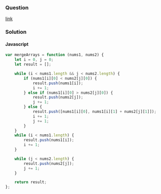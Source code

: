 
### Question 
[link](https://leetcode.com/problems/merge-two-2d-arrays-by-summing-values)

### Solution
#### Javascript
```js
var mergeArrays = function (nums1, nums2) {
    let i = 0, j = 0;
    let result = [];

    while (i < nums1.length && j < nums2.length) {
        if (nums1[i][0] < nums2[j][0]) {
            result.push(nums1[i]);
            i += 1;
        } else if (nums1[i][0] > nums2[j][0]) {
            result.push(nums2[j]);
            j += 1;
        } else {
            result.push([nums1[i][0], nums1[i][1] + nums2[j][1]]);
            i += 1;
            j += 1;
        }
    }
    while (i < nums1.length) {
        result.push(nums1[i]);
        i += 1;
    }

    while (j < nums2.length) {
        result.push(nums2[j]);
        j += 1;
    }

    return result;
};
```